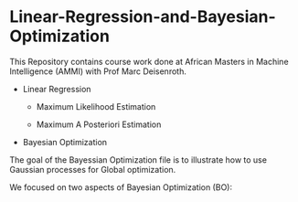 # Linear-Regression-and-Bayesian-Optimization

This Repository contains course work done at African Masters in Machine Intelligence (AMMI) with Prof Marc Deisenroth.

* Linear Regression
  
  * Maximum Likelihood Estimation
  
  * Maximum A Posteriori Estimation
  
  
 * Bayesian Optimization
 
 The goal of the Bayessian Optimization file  is to illustrate how to use Gaussian processes for Global optimization.

 We  focused on two aspects of Bayesian Optimization (BO):
